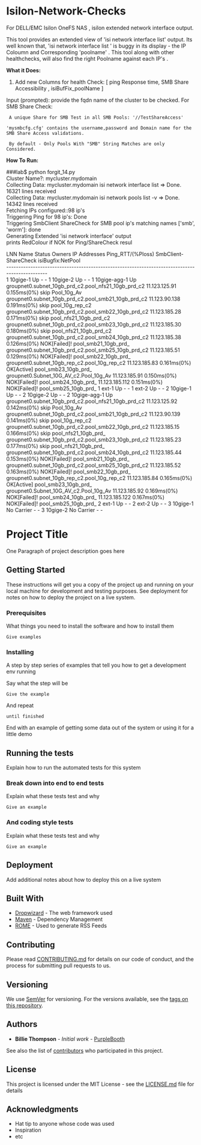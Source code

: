 # Isilon-Network-Checks
For DELL/EMC Isilon OneFS NAS , isilon extended network interface  output. 

This tool provides an extended view of 'isi network interface list' output.
Its well known that, 'isi network interface list ' is  buggy in its display - the IP Coloumn and Corresponding 'poolname' . 
This tool along with other healthchecks, will also find the right Poolname against each IP's . 

__What it Does:__
 1) Add new Columns for health Check: [ ping Response time, SMB Share Accessibility , isiBufFix_poolName ]

Input (prompted): provide the fqdn name of the cluster to be checked. 
For SMB Share Check: 

     A unique Share for SMB Test in all SMB Pools: '//TestShareAccess' 
     
    'mysmbcfg.cfg' contains the username,password and Domain name for the SMB Share Access validations.
    
     By default - Only Pools With "SMB" String Matches are only Considered. 
     
    
__How To Run:__

###lab$ python forgit_14.py\
Cluster Name?: mycluster.mydomain\
Collecting Data:  mycluster.mydomain isi network interface list  => Done. 16321 lines received\
Collecting Data:  mycluster.mydomain isi network pools list -v  => Done. 14342 lines received\
Fetching IPs configured::98 ip's\
Triggering Ping for 98 ip's:  Done\
Triggering SmbClient ShareCheck for SMB pool ip's matching names ['smb', 'worm']:  done\
Generating Extended 'isi network interface' output\
prints  RedColour if NOK for Ping/ShareCheck resul


LNN  Name         Status     Owners                                              IP Addresses    Ping_RTT/(%Ploss) SmbClient-ShareCheck  isiBugfix:NetPool\
-----------------------------------------------------------------------------------------------\
1    10gige-1     Up         -                                                   -
1    10gige-2     Up         -                                                   -
1    10gige-agg-1 Up         groupnet0.subnet_10gb_prd_c2.pool_nfs21_10gb_prd_c2 11.123.125.91   0.155ms(0%)       skip                  Pool_10g_Av\
                             groupnet0.subnet_10gb_prd_c2.pool_smb21_10gb_prd_c2 11.123.90.138   0.191ms(0%)       skip                  pool_10g_rep_c2\
                             groupnet0.subnet_10gb_prd_c2.pool_smb22_10gb_prd_c2 11.123.185.28   0.171ms(0%)       skip                  pool_nfs21_10gb_prd_c2\
                             groupnet0.subnet_10gb_prd_c2.pool_smb23_10gb_prd_c2 11.123.185.30   0.180ms(0%)       skip                  pool_nfs21_10gb_prd_c2\
                             groupnet0.subnet_10gb_prd_c2.pool_smb24_10gb_prd_c2 11.123.185.38   0.126ms(0%)       NOK[Failed]!          pool_smb21_10gb_prd_
                             groupnet0.subnet_10gb_prd_c2.pool_smb25_10gb_prd_c2 11.123.185.51   0.129ms(0%)       NOK[Failed]!          pool_smb22_10gb_prd_
                             groupnet0.subnet_10gb_rep_c2.pool_10g_rep_c2        11.123.185.83   0.161ms(0%)       OK[Active]            pool_smb23_10gb_prd_
                             groupnet0.Subnet_10G_AV_c2.Pool_10g_Av              11.123.185.91   0.150ms(0%)       NOK[Failed]!          pool_smb24_10gb_prd_
                                                                                 11.123.185.112  0.151ms(0%)       NOK[Failed]!          pool_smb25_10gb_prd_
1    ext-1        Up         -                                                   -
1    ext-2        Up         -                                                   -
2    10gige-1     Up         -                                                   -
2    10gige-2     Up         -                                                   -
2    10gige-agg-1 Up         groupnet0.subnet_10gb_prd_c2.pool_nfs21_10gb_prd_c2 11.123.125.92   0.142ms(0%)       skip                  Pool_10g_Av
                             groupnet0.subnet_10gb_prd_c2.pool_smb21_10gb_prd_c2 11.123.90.139   0.141ms(0%)       skip                  pool_10g_rep_c2
                             groupnet0.subnet_10gb_prd_c2.pool_smb22_10gb_prd_c2 11.123.185.15   0.166ms(0%)       skip                  pool_nfs21_10gb_prd_
                             groupnet0.subnet_10gb_prd_c2.pool_smb23_10gb_prd_c2 11.123.185.23   0.177ms(0%)       skip                  pool_nfs21_10gb_prd_
                             groupnet0.subnet_10gb_prd_c2.pool_smb24_10gb_prd_c2 11.123.185.44   0.153ms(0%)       NOK[Failed]!          pool_smb21_10gb_prd_
                             groupnet0.subnet_10gb_prd_c2.pool_smb25_10gb_prd_c2 11.123.185.52   0.163ms(0%)       NOK[Failed]!          pool_smb22_10gb_prd_
                             groupnet0.subnet_10gb_rep_c2.pool_10g_rep_c2        11.123.185.84   0.165ms(0%)       OK[Active]            pool_smb23_10gb_prd_
                             groupnet0.Subnet_10G_AV_c2.Pool_10g_Av              11.123.185.92   0.169ms(0%)       NOK[Failed]!          pool_smb24_10gb_prd_
                                                                                 11.123.185.122  0.167ms(0%)       NOK[Failed]!          pool_smb25_10gb_prd_
2    ext-1        Up         -                                                   -
2    ext-2        Up         -                                                   -
3    10gige-1     No Carrier -                                                   -
3    10gige-2     No Carrier -                                                   -


# Project Title

One Paragraph of project description goes here

## Getting Started

These instructions will get you a copy of the project up and running on your local machine for development and testing purposes. See deployment for notes on how to deploy the project on a live system.

### Prerequisites

What things you need to install the software and how to install them

```
Give examples
```

### Installing

A step by step series of examples that tell you how to get a development env running

Say what the step will be

```
Give the example
```

And repeat

```
until finished
```

End with an example of getting some data out of the system or using it for a little demo

## Running the tests

Explain how to run the automated tests for this system

### Break down into end to end tests

Explain what these tests test and why

```
Give an example
```

### And coding style tests

Explain what these tests test and why

```
Give an example
```

## Deployment

Add additional notes about how to deploy this on a live system

## Built With

* [Dropwizard](http://www.dropwizard.io/1.0.2/docs/) - The web framework used
* [Maven](https://maven.apache.org/) - Dependency Management
* [ROME](https://rometools.github.io/rome/) - Used to generate RSS Feeds

## Contributing

Please read [CONTRIBUTING.md](https://gist.github.com/PurpleBooth/b24679402957c63ec426) for details on our code of conduct, and the process for submitting pull requests to us.

## Versioning

We use [SemVer](http://semver.org/) for versioning. For the versions available, see the [tags on this repository](https://github.com/your/project/tags). 

## Authors

* **Billie Thompson** - *Initial work* - [PurpleBooth](https://github.com/PurpleBooth)

See also the list of [contributors](https://github.com/your/project/contributors) who participated in this project.

## License

This project is licensed under the MIT License - see the [LICENSE.md](LICENSE.md) file for details

## Acknowledgments

* Hat tip to anyone whose code was used
* Inspiration
* etc
